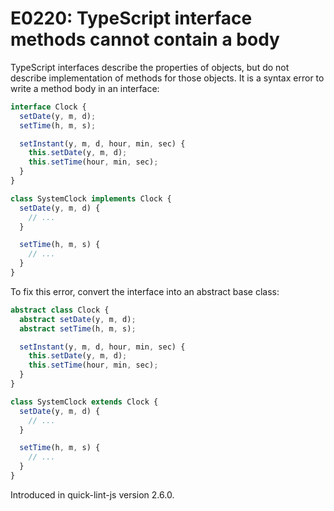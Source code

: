 # E0220: TypeScript interface methods cannot contain a body

TypeScript interfaces describe the properties of objects, but do not describe
implementation of methods for those objects. It is a syntax error to write a
method body in an interface:

```typescript
interface Clock {
  setDate(y, m, d);
  setTime(h, m, s);

  setInstant(y, m, d, hour, min, sec) {
    this.setDate(y, m, d);
    this.setTime(hour, min, sec);
  }
}

class SystemClock implements Clock {
  setDate(y, m, d) {
    // ...
  }

  setTime(h, m, s) {
    // ...
  }
}
```

To fix this error, convert the interface into an abstract base class:

```typescript
abstract class Clock {
  abstract setDate(y, m, d);
  abstract setTime(h, m, s);

  setInstant(y, m, d, hour, min, sec) {
    this.setDate(y, m, d);
    this.setTime(hour, min, sec);
  }
}

class SystemClock extends Clock {
  setDate(y, m, d) {
    // ...
  }

  setTime(h, m, s) {
    // ...
  }
}
```

Introduced in quick-lint-js version 2.6.0.
